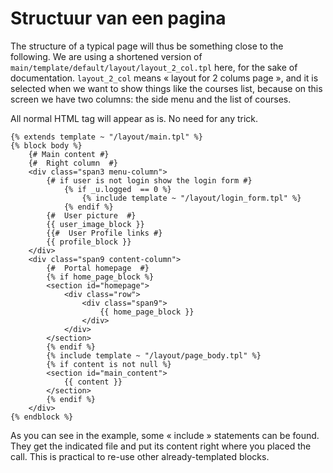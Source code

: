 # Structuur van een pagina

The structure of a typical page will thus be something close to the following. We are using a shortened version of `main/template/default/layout/layout_2_col.tpl` here, for the sake of documentation. `layout_2_col` means « layout for 2 colums page », and it is selected when we want to show things like the courses list, because on this screen we have two columns: the side menu and the list of courses.

All normal HTML tag will appear as is. No need for any trick.

```text
{% extends template ~ "/layout/main.tpl" %} 
{% block body %} 
    {# Main content #} 
    {#  Right column  #} 
    <div class="span3 menu-column"> 
        {# if user is not login show the login form #} 
            {% if _u.logged  == 0 %} 
                {% include template ~ "/layout/login_form.tpl" %} 
            {% endif %} 
        {#  User picture  #} 
        {{ user_image_block }} 
        {{#  User Profile links #} 
        {{ profile_block }} 
    </div> 
    <div class="span9 content-column"> 
        {#  Portal homepage  #} 
        {% if home_page_block %} 
        <section id="homepage"> 
            <div class="row"> 
                <div class="span9"> 
                    {{ home_page_block }} 
                </div>
            </div>
        </section>
        {% endif %}
        {% include template ~ "/layout/page_body.tpl" %} 
        {% if content is not null %} 
        <section id="main_content"> 
            {{ content }}
        </section> 
        {% endif %}
    </div>
{% endblock %}
```

As you can see in the example, some « include » statements can be found. They get the indicated file and put its content right where you placed the call. This is practical to re-use other already-templated blocks.

